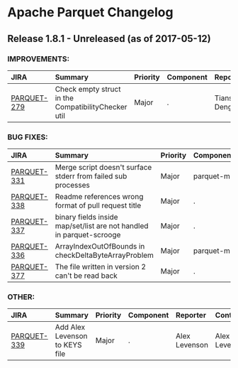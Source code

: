 
<!---
# Licensed to the Apache Software Foundation (ASF) under one
# or more contributor license agreements.  See the NOTICE file
# distributed with this work for additional information
# regarding copyright ownership.  The ASF licenses this file
# to you under the Apache License, Version 2.0 (the
# "License"); you may not use this file except in compliance
# with the License.  You may obtain a copy of the License at
#
#     http://www.apache.org/licenses/LICENSE-2.0
#
# Unless required by applicable law or agreed to in writing, software
# distributed under the License is distributed on an "AS IS" BASIS,
# WITHOUT WARRANTIES OR CONDITIONS OF ANY KIND, either express or implied.
# See the License for the specific language governing permissions and
# limitations under the License.
-->
# Apache Parquet Changelog

## Release 1.8.1 - Unreleased (as of 2017-05-12)



### IMPROVEMENTS:

| JIRA | Summary | Priority | Component | Reporter | Contributor |
|:---- |:---- | :--- |:---- |:---- |:---- |
| [PARQUET-279](https://issues.apache.org/jira/browse/PARQUET-279) | Check empty struct in the CompatibilityChecker util |  Major | . | Tianshuo Deng |  |


### BUG FIXES:

| JIRA | Summary | Priority | Component | Reporter | Contributor |
|:---- |:---- | :--- |:---- |:---- |:---- |
| [PARQUET-331](https://issues.apache.org/jira/browse/PARQUET-331) | Merge script doesn't surface stderr from failed sub processes |  Major | parquet-mr | Alex Levenson | Alex Levenson |
| [PARQUET-338](https://issues.apache.org/jira/browse/PARQUET-338) | Readme references wrong format of pull request title |  Major | . | Alex Levenson | Alex Levenson |
| [PARQUET-337](https://issues.apache.org/jira/browse/PARQUET-337) | binary fields inside map/set/list are not handled in parquet-scrooge |  Major | . | Jake Donham | Jake Donham |
| [PARQUET-336](https://issues.apache.org/jira/browse/PARQUET-336) | ArrayIndexOutOfBounds in checkDeltaByteArrayProblem |  Major | parquet-mr | Alex Levenson | Alex Levenson |
| [PARQUET-377](https://issues.apache.org/jira/browse/PARQUET-377) | The file written in version 2 can't be read back |  Major | . | Davies Liu |  |


### OTHER:

| JIRA | Summary | Priority | Component | Reporter | Contributor |
|:---- |:---- | :--- |:---- |:---- |:---- |
| [PARQUET-339](https://issues.apache.org/jira/browse/PARQUET-339) | Add Alex Levenson to KEYS file |  Major | . | Alex Levenson | Alex Levenson |



